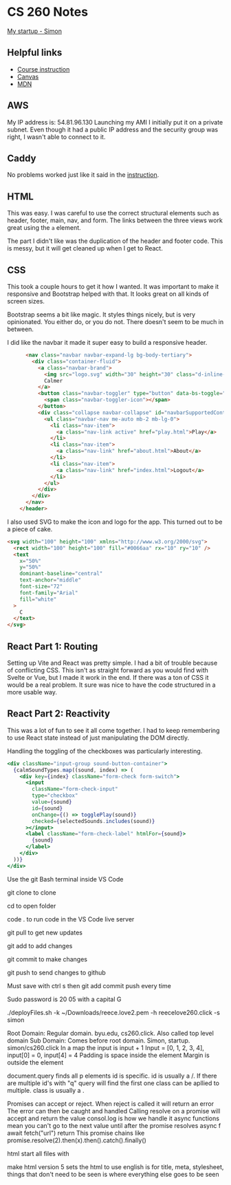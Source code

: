# CS 260 Notes

[My startup - Simon](https://simon.cs260.click)

## Helpful links

- [Course instruction](https://github.com/webprogramming260)
- [Canvas](https://byu.instructure.com)
- [MDN](https://developer.mozilla.org)

## AWS

My IP address is: 54.81.96.130
Launching my AMI I initially put it on a private subnet. Even though it had a public IP address and the security group was right, I wasn't able to connect to it.

## Caddy

No problems worked just like it said in the [instruction](https://github.com/webprogramming260/.github/blob/main/profile/webServers/https/https.md).

## HTML

This was easy. I was careful to use the correct structural elements such as header, footer, main, nav, and form. The links between the three views work great using the `a` element.

The part I didn't like was the duplication of the header and footer code. This is messy, but it will get cleaned up when I get to React.

## CSS

This took a couple hours to get it how I wanted. It was important to make it responsive and Bootstrap helped with that. It looks great on all kinds of screen sizes.

Bootstrap seems a bit like magic. It styles things nicely, but is very opinionated. You either do, or you do not. There doesn't seem to be much in between.

I did like the navbar it made it super easy to build a responsive header.

```html
      <nav class="navbar navbar-expand-lg bg-body-tertiary">
        <div class="container-fluid">
          <a class="navbar-brand">
            <img src="logo.svg" width="30" height="30" class="d-inline-block align-top" alt="" />
            Calmer
          </a>
          <button class="navbar-toggler" type="button" data-bs-toggle="collapse" data-bs-target="#navbarSupportedContent">
            <span class="navbar-toggler-icon"></span>
          </button>
          <div class="collapse navbar-collapse" id="navbarSupportedContent">
            <ul class="navbar-nav me-auto mb-2 mb-lg-0">
              <li class="nav-item">
                <a class="nav-link active" href="play.html">Play</a>
              </li>
              <li class="nav-item">
                <a class="nav-link" href="about.html">About</a>
              </li>
              <li class="nav-item">
                <a class="nav-link" href="index.html">Logout</a>
              </li>
            </ul>
          </div>
        </div>
      </nav>
    </header>
```

I also used SVG to make the icon and logo for the app. This turned out to be a piece of cake.

```html
<svg width="100" height="100" xmlns="http://www.w3.org/2000/svg">
  <rect width="100" height="100" fill="#0066aa" rx="10" ry="10" />
  <text
    x="50%"
    y="50%"
    dominant-baseline="central"
    text-anchor="middle"
    font-size="72"
    font-family="Arial"
    fill="white"
  >
    C
  </text>
</svg>
```

## React Part 1: Routing

Setting up Vite and React was pretty simple. I had a bit of trouble because of conflicting CSS. This isn't as straight forward as you would find with Svelte or Vue, but I made it work in the end. If there was a ton of CSS it would be a real problem. It sure was nice to have the code structured in a more usable way.

## React Part 2: Reactivity

This was a lot of fun to see it all come together. I had to keep remembering to use React state instead of just manipulating the DOM directly.

Handling the toggling of the checkboxes was particularly interesting.

```jsx
<div className="input-group sound-button-container">
  {calmSoundTypes.map((sound, index) => (
    <div key={index} className="form-check form-switch">
      <input
        className="form-check-input"
        type="checkbox"
        value={sound}
        id={sound}
        onChange={() => togglePlay(sound)}
        checked={selectedSounds.includes(sound)}
      ></input>
      <label className="form-check-label" htmlFor={sound}>
        {sound}
      </label>
    </div>
  ))}
</div>
```

Use the git Bash terminal inside VS Code

git clone to clone

cd to open folder

code . to run code in the VS Code live server

git pull to get new updates

git add to add changes

git commit to make changes

git push to send changes to github

Must save with ctrl s then git add commit push every time

Sudo password is 20 05 with a capital G

./deployFiles.sh -k ~/Downloads/reece.love2.pem -h reecelove260.click -s simon

Root Domain: Regular domain. byu.edu, cs260.click. Also called top level domain
Sub Domain: Comes before root domain. Simon, startup. simon/cs260.click
In a map the input is input + 1
Input = [0, 1, 2, 3, 4], input[0] = 0, input[4] = 4
Padding is space inside the element
Margin is outside the element

<div></div>
<p id = "q"></p>
<p class = "p"></p>
document.query<div.p> finds all p elements
id is specific. id is usually a /. If there are multiple id's with "q" query will find the first one
class can be apllied to multiple. class is usually a .

Promises can accept or reject. When reject is called it will return an error
The error can then be caught and handled
Calling resolve on a promise will accept and return the value
consol.log is how we handle it
async functions mean you can't go to the next value until after the promise resolves
async f
await fetch("url")
return
This promise chains like promise.resolve(2).then(x).then().catch().finally()

html
start all files with <!DOCTYPE html>

<html> make html version 5
<html lnag="eng"> sets the html to use english
<head></head> is for title, meta, stylesheet, things that don't need to be seen
<body></body> is where everything else goes to be seen
<title> is what the tab is called in the browser
meta is for formatting and specific letter and intergers you can type in it
<meta charset = "UTF-8"> for what charecters we use
<meta name = "viewport" content = "width=device-width, initial-scale=1.0">
width is for the base device width. viewport is so it knows its html
<link rel="stylesheet"> rel so it knows it a css file is coming
<link rel="stylesheet" href="style.css"> for the specific css file
<script src=""></script> applies javascript. src stands for source
<input type="text"> asks for user input of text specifically
<img src="url"> for an image

javascript
form.addEventListener("type") does nothing until form is called
on <button type="submit">Submit</button> form is waiting for type submit like from button
Other types can by onChange or onClick. onChange updates when something changes, click is click, and submit is enter
in javascript const form = document.getElementbyId("emailForm") gets a form from html by the id
const form = document.getElementbyId("message") gets a message from html by the id
message.textContent = "text" changes whatever function to what is after the = sign
like <p id = "message">
message.style.color = "color" ignores css and styles in javascript. changes the text color
message.style.backgroundColor is for the background color
what tags do. p, span, div

css how to select things
"#" is how you get an id
. is how you get a class
font-family for font type
background-color to change color
font-weight: bold; makes text bold
display: flex chnages the display to flex whichs places stuff in rows
flex-direction: column changes the flex's direction to columns
javascript takes priority over css
id takes priority over class
this is because css does the smallest thing last for id is last and stays

javascript arrays

terminal commands
cmod - change permissions
pwd - print working directry
cd - change directory
li - list all files
li -a is all files
li -l has more information like dates and permission
vim and nano - in terminal test editors
in vim i for insert, w for write, q to quit
mkdir - make directory
ssh - remote shell into not your computer
man - manual
mv - move a file
touch - creates file
rm - remove a file
rm -r - removes a directory
ps - processes. lists everything that is currently running
wget - downloads files from the given path
sudo - run as an admin

git clone to copy a repository
